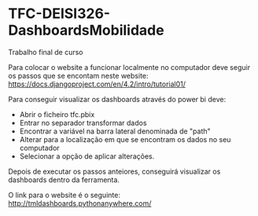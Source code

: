 # TFC-DEISI326-DashboardsMobilidade
Trabalho final de curso

Para colocar o website a funcionar localmente no computador deve seguir os passos que se encontam neste website: https://docs.djangoproject.com/en/4.2/intro/tutorial01/

Para conseguir visualizar os dashboards através do power bi deve:
- Abrir o ficheiro tfc.pbix
- Entrar no separador transformar dados
- Encontrar a variável na barra lateral denominada de "path"
- Alterar para a localização em que se encontram os dados no seu computador
- Selecionar a opção de aplicar alterações.

Depois de executar os passos anteiores, conseguirá visualizar os dashboards dentro da ferramenta.

O link para o website é o seguinte: http://tmldashboards.pythonanywhere.com/
